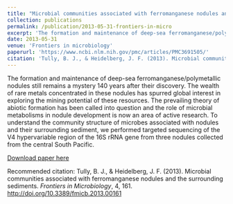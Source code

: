 ```yaml
---
title: "Microbial communities associated with ferromanganese nodules and the surrounding sediments"
collection: publications
permalink: /publication/2013-05-31-frontiers-in-micro
excerpt: 'The formation and maintenance of deep-sea ferromanganese/polymetallic nodules still remains a mystery 140 years after their discovery. The wealth of rare metals concentrated in these nodules has spurred global interest in exploring the mining potential of these resources. The prevailing theory of abiotic formation has been called into question and the role of microbial metabolisms in nodule development is now an area of active research. To understand the community structure of microbes associated with nodules and their surrounding sediment, we performed targeted sequencing of the V4 hypervariable region of the 16S rRNA gene from three nodules collected from the central South Pacific.'
date: 2013-05-31
venue: 'Frontiers in microbiology'
paperurl: 'https://www.ncbi.nlm.nih.gov/pmc/articles/PMC3691505/'
citation: 'Tully, B. J., & Heidelberg, J. F. (2013). Microbial communities associated with ferromanganese nodules and the surrounding sediments. <i>Frontiers in Microbiology</i>, 4, 161. http://doi.org/10.3389/fmicb.2013.00161'
---
```

The formation and maintenance of deep-sea ferromanganese/polymetallic nodules still remains a mystery 140 years after their discovery. The wealth of rare metals concentrated in these nodules has spurred global interest in exploring the mining potential of these resources. The prevailing theory of abiotic formation has been called into question and the role of microbial metabolisms in nodule development is now an area of active research. To understand the community structure of microbes associated with nodules and their surrounding sediment, we performed targeted sequencing of the V4 hypervariable region of the 16S rRNA gene from three nodules collected from the central South Pacific.

[Download paper here](https://www.ncbi.nlm.nih.gov/pmc/articles/PMC3691505/)

Recommended citation: Tully, B. J., & Heidelberg, J. F. (2013). Microbial communities associated with ferromanganese nodules and the surrounding sediments. <i>Frontiers in Microbiology</i>, 4, 161. http://doi.org/10.3389/fmicb.2013.00161

